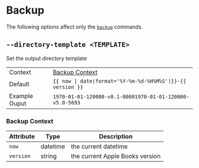 # Backup

The following options affect only the [`backup`][backup] commands.

## `--directory-template <TEMPLATE>`

Set the output directory template

|               |                                                            |
| ------------- | ---------------------------------------------------------- |
| Context       | [Backup Context](#backup-context)                          |
| Default       | `{{ now \| date(format='%Y-%m-%d-%H%M%S')}}-{{ version }}` |
| Example Ouput | `1970-01-01-120000-v0.1-00001970-01-01-120000-v5.0-5693`   |

### Backup Context

| Attribute | Type     | Description                     |
| --------- | -------- | ------------------------------- |
| `now`     | datetime | the current datetime            |
| `version` | string   | the current Apple Books version |

[backup]: ./01-commands.md#backup
